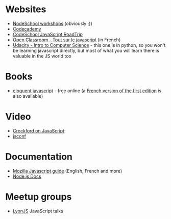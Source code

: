 # Websites
- [NodeSchool workshops](http://nodeschool.io/index.html#workshopper-list) (obviously ;))
- [Codecademy](http://www.codecademy.com/)
- [CodeSchool JavaScript RoadTrip](https://www.codeschool.com/courses/javascript-road-trip-part-1)
- [Open Classroom - Tout sur le javascript](https://openclassrooms.com/courses/tout-sur-le-javascript) (in French)
- [Udacity - Intro to Computer Science](https://www.udacity.com/course/intro-to-computer-science--cs101) - this one is in python, so you won't be learning javascript directly, but most of what you will learn there is valuable in the JS world too

# Books
- [eloquent javascript](http://eloquentjavascript.net/) - free online (a [French version of the first edition](http://fr.eloquentjavascript.net/contents.html) is also available)

# Video
- [Crockford on JavaScript](https://www.youtube.com/watch?v=JxAXlJEmNMg&list=PL7664379246A246CB):
- [jsconf](https://www.youtube.com/user/jsconfeu/videos?flow=list&live_view=500&sort=dd&view=0)

# Documentation
- [Mozilla Javascript guide](https://developer.mozilla.org/fr/docs/Web/JavaScript) (English, French and more)
- [Node.js Docs](https://nodejs.org/en/docs/)

# Meetup groups
- [LyonJS](http://lyonjs.org) JavaScript talks
